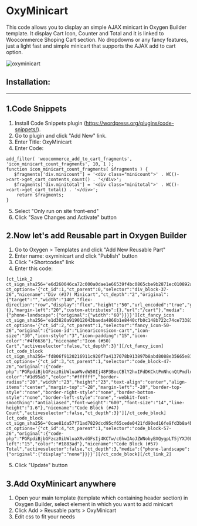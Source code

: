 # OxyMinicart


This code  allows you to display an simple AJAX minicart in Oxygen Builder template. It display Cart Icon, Counter and Total and it is linked to Woocommerce Shoping Cart section. No dropdowns or any fancy features, just a light fast and simple minicart that supports the AJAX add to cart option.

![oxyminicart](https://user-images.githubusercontent.com/1156059/156540426-b917725f-18eb-4060-b2ad-4b785d530734.jpg)


Installation:
--------------
--------------


1.Code Snippets
----------------

1. Install Code Snippets plugin (https://wordpress.org/plugins/code-snippets/).
2. Go to plugin and click "Add New" link.
3. Enter Title: OxyMinicart
4. Enter Code:
```
add_filter( 'woocommerce_add_to_cart_fragments', 'icon_minicart_count_fragments', 10, 1 );
function icon_minicart_count_fragments( $fragments ) {
   $fragments['div.minicount'] = '<div class="minicount">' . WC()->cart->get_cart_contents_count() . '</div>';
   $fragments['div.minitotal'] = '<div class="minitotal">' . WC()->cart->get_cart_total() . '</div>';
    return $fragments; 
}
```
5. Select "Only run on site front-end"
6. Click "Save Changes and Activate" button


2.Now let's add Reusable part in Oxygen Builder
-------------------------------------------------

1. Go to Oxygen > Templates and click "Add New Reusable Part"
2. Enter name: oxyminicart and click "Publish" button
3. Click "+Shortcodes" link
4. Enter this code:
```
[ct_link_2 ct_sign_sha256='e6d260046ca72c000a0dae1e66539f4bc0865cbe9b2871ec010892a8c63dd9fb' ct_options='{"ct_id":1,"ct_parent":0,"selector":"div_block-37-26","nicename":"Div (#37) Minicart","ct_depth":"2","original":{"target":"","width":"140","flex-direction":"row","display":"flex","height":"50","url_encoded":"true","globalconditions":{},"margin-left":"20","custom-attributes":{},"url":"/cart"},"media":{"phone-landscape":{"original":{"width":"60"}}}}'][ct_fancy_icon ct_sign_sha256='e1d3820a919012043baeda4866b1e8440cfb0c148b722c74ce733834ca7a9171' ct_options='{"ct_id":2,"ct_parent":1,"selector":"fancy_icon-50-26","original":{"icon-id":"Lineariconsicon-cart","icon-size":"30","icon-style":"3","icon-padding":"15","icon-color":"#4f6636"},"nicename":"Icon (#50) Cart","activeselector":false,"ct_depth":3}'][/ct_fancy_icon][ct_code_block ct_sign_sha256='fd806f9120216911c920f7a4137078b913897b8abd8088e35665e813ab462095' ct_options='{"ct_id":3,"ct_parent":1,"selector":"code_block-47-26","original":{"code-php":"PGRpdiBjbGFzcz0ibWluaWNvdW50Ij48P3BocCBlY2hvIFdDKCktPmNhcnQtPmdldF9jYXJ0X2NvbnRlbnRzX2NvdW50KCk7ID8+PC9kaXY+Cg==","background-color":"#1d95a5","color":"#ffffff","border-radius":"20","width":"23","height":"23","text-align":"center","align-items":"center","margin-top":"-28","margin-left":"-20","border-top-style":"none","border-right-style":"none","border-bottom-style":"none","border-left-style":"none","-webkit-font-smoothing":"antialiased","font-weight":"600","font-size":"14","line-height":"1.6"},"nicename":"Code Block (#47) Count","activeselector":false,"ct_depth":3}'][/ct_code_block][ct_code_block ct_sign_sha256='0cae81da57f71ad7829dcd95cf65cede0421fd90ed16fe9fd3b8a4bab7a2a22c' ct_options='{"ct_id":4,"ct_parent":1,"selector":"code_block-57-26","original":{"code-php":"PGRpdiBjbGFzcz0ibWluaXRvdGFsIj4KCTw/cGhwIAoJZWNobyBXQygpLT5jYXJ0LT5nZXRfY2FydF90b3RhbCgpOwoJPz4KPC9kaXY+","margin-left":"15","color":"#1883ad"},"nicename":"Code Block (#57) Total","activeselector":false,"ct_depth":3,"media":{"phone-landscape":{"original":{"display":"none"}}}}'][/ct_code_block][/ct_link_2]
```
5. Click "Update" button

3.Add OxyMinicart anywhere 
---------------------------

1. Open your main template (template which containing header section) in Oxygen Builder, select element in which you want to add minicart
2. Click Add > Reusable parts > OxyMinicart
3. Edit css to fit your needs


